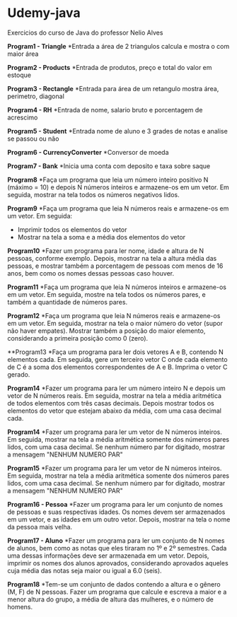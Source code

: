 # Udemy-java
Exercicios do curso de Java do professor Nelio Alves

**Program1 - Triangle**
*Entrada a área de 2 triangulos calcula e mostra o com maior área 

**Program2 - Products**
*Entrada de produtos, preço e total do valor em estoque

**Program3 - Rectangle**
*Entrada para área de um retangulo mostra área, perimetro, diagonal

**Program4 - RH**
*Entrada de nome, salario bruto e porcentagem de acrescimo

**Program5 - Student**
*Entrada nome de aluno e 3 grades de notas e analise se passou ou não

**Program6 - CurrencyConverter**
*Conversor de moeda

**Program7 - Bank**
*Inicia uma conta com deposito e taxa sobre saque

**Program8**
*Faça um programa que leia um número inteiro positivo N (máximo = 10) e depois N números inteiros
e armazene-os em um vetor. Em seguida, mostrar na tela todos os números negativos lidos.

**Program9**
*Faça um programa que leia N números reais e armazene-os em um vetor. Em seguida:
- Imprimir todos os elementos do vetor
- Mostrar na tela a soma e a média dos elementos do vetor

**Program10**
*Fazer um programa para ler nome, idade e altura de N pessoas, conforme exemplo. Depois, mostrar na
tela a altura média das pessoas, e mostrar também a porcentagem de pessoas com menos de 16 anos,
bem como os nomes dessas pessoas caso houver.

**Program11**
*Faça um programa que leia N números inteiros e armazene-os em um vetor. Em seguida, mostre na
tela todos os números pares, e também a quantidade de números pares.

**Program12**
*Faça um programa que leia N números reais e armazene-os em um vetor. Em seguida, mostrar na tela
o maior número do vetor (supor não haver empates). Mostrar também a posição do maior elemento,
considerando a primeira posição como 0 (zero).

**Program13
*Faça um programa para ler dois vetores A e B, contendo N elementos cada. Em seguida, gere um
terceiro vetor C onde cada elemento de C é a soma dos elementos correspondentes de A e B. Imprima
o vetor C gerado.

**Program14**
*Fazer um programa para ler um número inteiro N e depois um vetor de N números reais. Em seguida,
mostrar na tela a média aritmética de todos elementos com três casas decimais. Depois mostrar todos
os elementos do vetor que estejam abaixo da média, com uma casa decimal cada.

**Program14**
*Fazer um programa para ler um vetor de N números inteiros. Em seguida, mostrar na tela a média
aritmética somente dos números pares lidos, com uma casa decimal. Se nenhum número par for
digitado, mostrar a mensagem "NENHUM NUMERO PAR"

**Program15**
*Fazer um programa para ler um vetor de N números inteiros. Em seguida, mostrar na tela a média
aritmética somente dos números pares lidos, com uma casa decimal. Se nenhum número par for
digitado, mostrar a mensagem "NENHUM NUMERO PAR"

**Program16 - Pessoa**
*Fazer um programa para ler um conjunto de nomes de pessoas e suas respectivas idades. Os nomes
devem ser armazenados em um vetor, e as idades em um outro vetor. Depois, mostrar na tela o nome
da pessoa mais velha.

**Program17 - Aluno**
*Fazer um programa para ler um conjunto de N nomes de alunos, bem como as notas que eles tiraram
no 1º e 2º semestres. Cada uma dessas informações deve ser armazenada em um vetor. Depois, imprimir
os nomes dos alunos aprovados, considerando aprovados aqueles cuja média das notas seja maior ou
igual a 6.0 (seis).

**Program18**
*Tem-se um conjunto de dados contendo a altura e o gênero (M, F) de N pessoas. Fazer um programa
que calcule e escreva a maior e a menor altura do grupo, a média de altura das mulheres, e o número
de homens.
